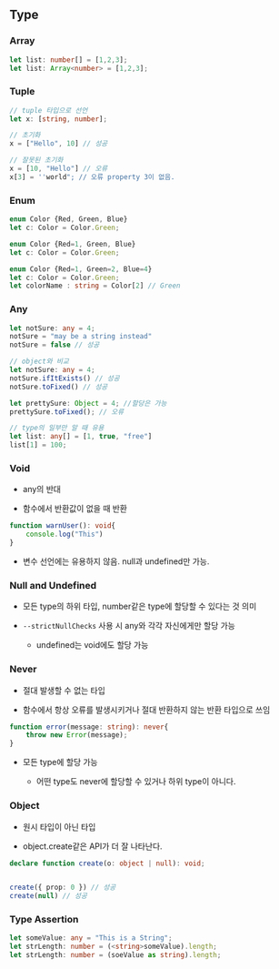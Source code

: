## Type

### Array

```typescript
let list: number[] = [1,2,3];
let list: Array<number> = [1,2,3];
```

### Tuple

```typescript
// tuple 타입으로 선언
let x: [string, number];

// 초기화
x = ["Hello", 10] // 성공

// 잘못된 초기화
x = [10, "Hello"] // 오류
x[3] = ''world"; // 오류 property 3이 없음.
```

### Enum

```typescript
enum Color {Red, Green, Blue}
let c: Color = Color.Green;
```

```typescript
enum Color {Red=1, Green, Blue}
let c: Color = Color.Green;
```

```typescript
enum Color {Red=1, Green=2, Blue=4}
let c: Color = Color.Green;
let colorName : string = Color[2] // Green
```

### Any

```typescript
let notSure: any = 4;
notSure = "may be a string instead"
notSure = false // 성공
```

```typescript
// object와 비교
let notSure: any = 4;
notSure.ifItExists() // 성공
notSure.toFixed() // 성공

let prettySure: Object = 4; //할당은 가능
prettySure.toFixed(); // 오류
```

```typescript
// type의 일부만 알 때 유용
let list: any[] = [1, true, "free"]
list[1] = 100;
```

### Void

- any의 반대

- 함수에서 반환값이 없을 때 반환

```typescript
function warnUser(): void{
    console.log("This")
}
```

- 변수 선언에는 유용하지 않음. null과 undefined만 가능.



### Null and Undefined

- 모든 type의 하위 타입, number같은 type에 할당할 수 있다는 것 의미

- `--strictNullChecks` 사용 시 any와 각각 자신에게만 할당 가능
  
  - undefined는 void에도 할당 가능



### Never

- 절대 발생할 수 없는 타입

- 함수에서 항상 오류를 발생시키거나 절대 반환하지 않는 반환 타입으로 쓰임

```typescript
function error(message: string): never{
    throw new Error(message);
}
```

- 모든 type에 할당 가능
  
  - 어떤 type도 never에 할당할 수 있거나 하위 type이 아니다.



### Object

- 원시 타입이 아닌 타입

- object.create같은 API가 더 잘 나타난다.

```typescript
declare function create(o: object | null): void;


create({ prop: 0 }) // 성공
create(null) // 성공
```



### Type Assertion

```typescript
let someValue: any = "This is a String";
let strLength: number = (<string>someValue).length;
let strLength: number = (soeValue as string).length;
```
